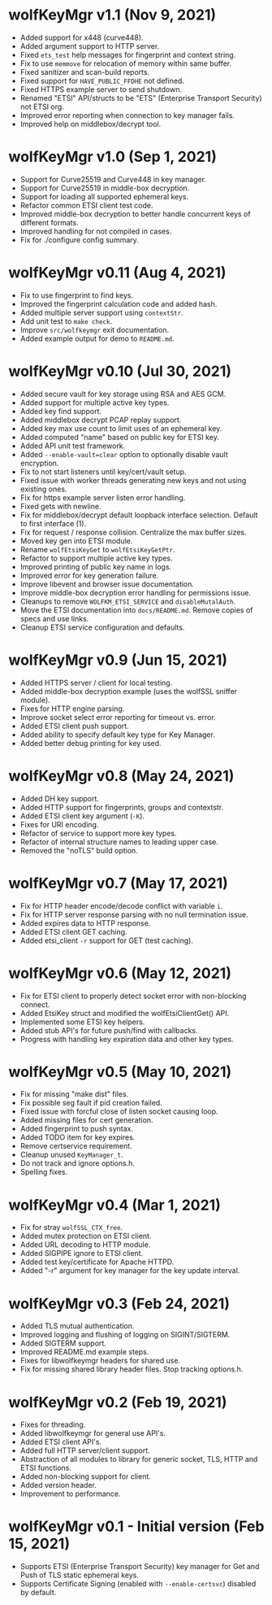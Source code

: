 # wolfKeyMgr v1.1 (Nov 9, 2021)
* Added support for x448 (curve448).
* Added argument support to HTTP server.
* Fixed `ets_test` help messages for fingerprint and context string.
* Fix to use `memmove` for relocation of memory within same buffer. 
* Fixed sanitizer and scan-build reports.
* Fixed support for `HAVE_PUBLIC_FFDHE` not defined.
* Fixed HTTPS example server to send shutdown.
* Renamed "ETSI" API/structs to be "ETS" (Enterprise Transport Security) not ETSI org.
* Improved error reporting when connection to key manager fails.
* Improved help on middlebox/decrypt tool.

# wolfKeyMgr v1.0 (Sep 1, 2021)
* Support for Curve25519 and Curve448 in key manager.
* Support for Curve25519 in middle-box decryption.
* Support for loading all supported ephemeral keys.
* Refactor common ETSI client test code.
* Improved middle-box decryption to better handle concurrent keys of different formats.
* Improved handling for not compiled in cases.
* Fix for ./configure config summary.

# wolfKeyMgr v0.11 (Aug 4, 2021)
* Fix to use fingerprint to find keys.
* Improved the fingerprint calculation code and added hash.
* Added multiple server support using `contextStr`.
* Add unit test to `make check`.
* Improve `src/wolfkeymgr` exit documentation.
* Added example output for demo to `README.md`.

# wolfKeyMgr v0.10 (Jul 30, 2021)
* Added secure vault for key storage using RSA and AES GCM.
* Added support for multiple active key types.
* Added key find support.
* Added middlebox decrypt PCAP replay support.
* Added key max use count to limit uses of an ephemeral key.
* Added computed "name" based on public key for ETSI key.
* Added API unit test framework.
* Added `--enable-vault=clear` option to optionally disable vault encryption.
* Fix to not start listeners until key/cert/vault setup.
* Fixed issue with worker threads generating new keys and not using existing ones.
* Fix for https example server listen error handling.
* Fixed gets with newline.
* Fix for middlebox/decrypt default loopback interface selection. Default to first interface (1).
* Fix for request / response collision. Centralize the max buffer sizes.
* Moved key gen into ETSI module.
* Rename `wolfEtsiKeyGet` to `wolfEtsiKeyGetPtr`.
* Refactor to support multiple active key types.
* Improved printing of public key name in logs.
* Improved error for key generation failure.
* Improve libevent and browser issue documentation.
* Improve middle-box decryption error handling for permissions issue.
* Cleanups to remove `WOLFKM_ETSI_SERVICE` and `disableMutalAuth`.
* Move the ETSI documentation into `docs/README.md`. Remove copies of specs and use links.
* Cleanup ETSI service configuration and defaults.

# wolfKeyMgr v0.9 (Jun 15, 2021)
* Added HTTPS server / client for local testing.
* Added middle-box decryption example (uses the wolfSSL sniffer module).
* Fixes for HTTP engine parsing.
* Improve socket select error reporting for timeout vs. error.
* Added ETSI client push support.
* Added ability to specify default key type for Key Manager.
* Added better debug printing for key used.

# wolfKeyMgr v0.8 (May 24, 2021)
* Added DH key support.
* Added HTTP support for fingerprints, groups and contextstr.
* Added ETSI client key argument (`-K`).
* Fixes for URI encoding.
* Refactor of service to support more key types.
* Refactor of internal structure names to leading upper case.
* Removed the "noTLS" build option.

# wolfKeyMgr v0.7 (May 17, 2021)
* Fix for HTTP header encode/decode conflict with variable `i`.
* Fix for HTTP server response parsing with no null termination issue.
* Added expires data to HTTP response.
* Added ETSI client GET caching.
* Added etsi_client `-r` support for GET (test caching).

# wolfKeyMgr v0.6 (May 12, 2021)
* Fix for ETSI client to properly detect socket error with non-blocking connect.
* Added EtsiKey struct and modified the wolfEtsiClientGet() API.
* Implemented some ETSI key helpers.
* Added stub API's for future push/find with callbacks.
* Progress with handling key expiration data and other key types.

# wolfKeyMgr v0.5 (May 10, 2021)
* Fix for missing "make dist" files.
* Fix possible seg fault if pid creation failed.
* Fixed issue with forcful close of listen socket causing loop.
* Added missing files for cert generation.
* Added fingerprint to push syntax.
* Added TODO item for key expires.
* Remove certservice requirement.
* Cleanup unused `KeyManager_t`.
* Do not track and ignore options.h.
* Spelling fixes.

# wolfKeyMgr v0.4 (Mar 1, 2021)
* Fix for stray `wolfSSL_CTX_free`.
* Added mutex protection on ETSI client.
* Added URL decoding to HTTP module.
* Added SIGPIPE ignore to ETSI client.
* Added test key/certificate for Apache HTTPD.
* Added "-r" argument for key manager for the key update interval.

# wolfKeyMgr v0.3 (Feb 24, 2021)
* Added TLS mutual authentication.
* Improved logging and flushing of logging on SIGINT/SIGTERM.
* Added SIGTERM support.
* Improved README.md example steps.
* Fixes for libwolfkeymgr headers for shared use.
* Fix for missing shared library header files. Stop tracking options.h.

# wolfKeyMgr v0.2 (Feb 19, 2021)
* Fixes for threading.
* Added libwolfkeymgr for general use API's.
* Added ETSI client API's.
* Added full HTTP server/client support.
* Abstraction of all modules to library for generic socket, TLS, HTTP and ETSI functions.
* Added non-blocking support for client.
* Added version header.
* Improvement to performance.

# wolfKeyMgr v0.1 - Initial version (Feb 15, 2021)
* Supports ETSI (Enterprise Transport Security) key manager for Get and Push of TLS static ephemeral keys.
* Supports Certificate Signing (enabled with `--enable-certsvc`) disabled by default.
